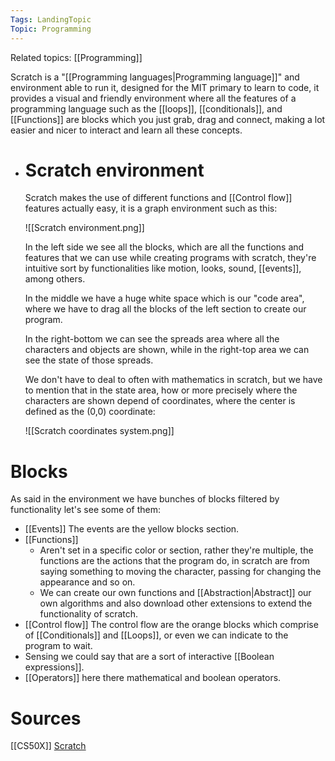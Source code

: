 ```yaml
---
Tags: LandingTopic
Topic: Programming
---
```

Related topics: [[Programming]]

Scratch is a "[[Programming languages|Programming language]]" and environment able to run it, designed for the MIT primary to learn to code, it provides a visual and friendly environment where all the features of a programming language such as the [[loops]], [[conditionals]], and [[Functions]] are blocks which you just grab, drag and connect, making a lot easier and nicer to interact and learn all these concepts. 

+ # Scratch environment
	
	Scratch makes the use of different functions and [[Control flow]] features actually easy, it is a graph environment such as this:
	
	![[Scratch environment.png]]
	
	In the left side we see all the blocks, which are all the functions and features that we can use while creating programs with scratch, they're intuitive sort by functionalities like motion, looks, sound, [[events]], among others. 
	
	In the middle we have a huge white space which is our "code area", where we have to drag all the blocks of the left section to create our program.
	
	In the right-bottom we can see the spreads area where all the characters and objects are shown, while in the right-top area we can see the state of those spreads. 
	
	We don't have to deal to often with mathematics in scratch, but we have to mention that in the state area, how or more precisely where the characters are shown depend of coordinates, where the center is defined as the (0,0) coordinate: 
	
	![[Scratch coordinates system.png]]
# Blocks
As said in the environment we have bunches of blocks filtered by functionality let's see some of them: 

+ [[Events]] The events are the yellow blocks section.
+ [[Functions]] 
	+ Aren't set in a specific color or section, rather they're multiple, the functions are the actions that the program do, in scratch are from saying something to moving the character, passing for changing the appearance and so on.
	+ We can create our own functions and [[Abstraction|Abstract]] our own algorithms and also download other extensions to extend the functionality of scratch. 
+ [[Control flow]]
	The control flow are the orange blocks which comprise of [[Conditionals]] and [[Loops]], or even we can indicate to the program to wait. 
+ Sensing we could say that are a sort of interactive [[Boolean expressions]].
+ [[Operators]] here there mathematical and boolean operators. 
# Sources
[[CS50X]]
[Scratch](https://scratch.mit.edu)
